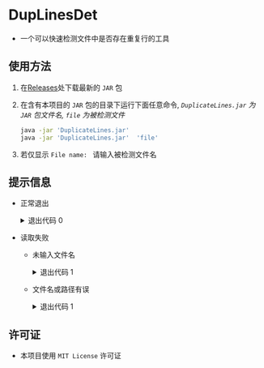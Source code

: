 # DupLinesDet

- 一个可以快速检测文件中是否存在重复行的工具


## 使用方法

1.  在[Releases](https://github.com/SessionHu/DupLinesDet/releases/)处下载最新的 `JAR` 包

2.  在含有本项目的 `JAR` 包的目录下运行下面任意命令, *`DuplicateLines.jar` 为 `JAR` 包文件名, `file` 为被检测文件*
    ```bash
    java -jar 'DuplicateLines.jar'
    java -jar 'DuplicateLines.jar'  'file'
    ```

3.  若仅显示 `File name: ` 请输入被检测文件名


## 提示信息

- 正常退出
  <details>
  <summary>退出代码 0</summary>

  ```
  info: 没有重复的行
  ```

  </details>
    
- 读取失败
  - 未输入文件名
    <details>
    <summary>退出代码 1</summary>
    <p>
      
    ```
    fatal: 文件名不能为空
    ```
    
    </p>
    </details>
  - 文件名或路径有误
    <details>
    <summary>退出代码 1</summary>
    <p>
      
    ```
    fatal: 无法读取文件
    ```
    
    </p>
    </details>

## 许可证

- 本项目使用 `MIT License` 许可证
